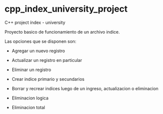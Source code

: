 # cpp_index_university_project
C++ project índex - university

Proyecto basico de funcionamiento de un archivo indice.

Las opciones que se disponen son:
- Agregar un nuevo registro
- Actualizar un registro en particular
- Eliminar un registro

- Crear indice primario y secundarios
- Borrar y recrear indices luego de un ingreso, actualizacion o eliminacion

- Eliminacion logica
- Eliminacion total
